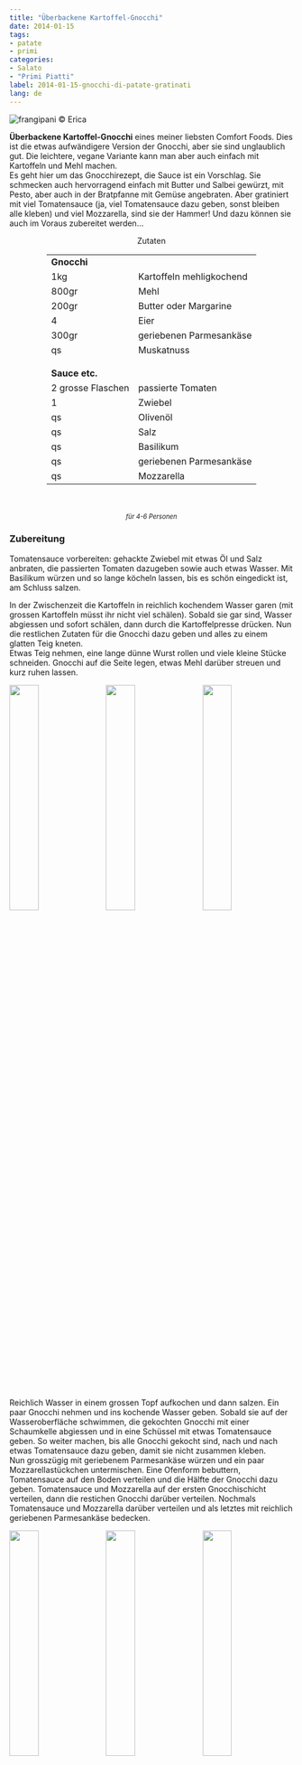 ```yaml
---
title: "Überbackene Kartoffel-Gnocchi"
date: 2014-01-15
tags:
- patate
- primi
categories:
- Salato
- "Primi Piatti"
label: 2014-01-15-gnocchi-di-patate-gratinati
lang: de
---
```

![](../2014-01-15-gnocchi-di-patate-gratinati/header.jpeg "frangipani © Erica")

**Überbackene Kartoffel-Gnocchi** eines meiner liebsten Comfort Foods. Dies ist die etwas aufwändigere Version der Gnocchi, aber sie sind unglaublich gut. Die leichtere, vegane Variante kann man aber auch einfach mit Kartoffeln und Mehl machen.
<br />
Es geht hier um das Gnocchirezept, die Sauce ist ein Vorschlag. Sie schmecken auch hervorragend einfach mit Butter und Salbei gewürzt, mit Pesto, aber auch in der Bratpfanne mit Gemüse angebraten. Aber gratiniert mit viel Tomatensauce (ja, viel Tomatensauce dazu geben, sonst bleiben alle kleben) und viel Mozzarella, sind sie der Hammer! Und dazu können sie auch im Voraus zubereitet werden...

<div id="wrapper" style="text-align: center">
  <div id="yourdiv" style="display: inline-block;">
    <div class="ingredients" itemscope itemtype="http://schema.org/Recipe">
      <span itemprop="name" style="display:none;">Überbackene Kartoffel-Gnocchi</span>
      <span itemprop="recipeCategory" style="display:none;">Herzhaftes</span>
      <img itemprop="image" style="display:none;" class="ignore-gallery-item" src="../2014-01-15-gnocchi-di-patate-gratinati/header.jpeg"/>
      <span itemprop="author" style="display:none;">Erica Raiano</span>
      <span itemprop="description" style="display:none;">Überbackene Kartoffel-Gnocchi eines meiner liebsten Comfort Foods. Dies ist die etwas aufwändigere Version der Gnocchi, aber sie sind unglaublich gut.</span>
      <div class="ingredients-title">Zutaten</div>
      <table>
        <tbody>
          <tr>
            <td colspan="2"><b>Gnocchi</b></td>
          </tr>      
          <tr itemprop="recipeIngredient">        
            <td>1kg</td>
            <td>Kartoffeln mehligkochend</td>
          </tr>
          <tr itemprop="recipeIngredient">
            <td>800gr</td>
            <td>Mehl</td>
          </tr>
          <tr itemprop="recipeIngredient">
            <td>200gr</td>
            <td>Butter oder Margarine</td>
          </tr>
          <tr itemprop="recipeIngredient">
            <td>4</td>
            <td>Eier</td>
          </tr>      
          <tr itemprop="recipeIngredient">
            <td>300gr</td>
            <td>geriebenen Parmesankäse</td>
          </tr>
          <tr itemprop="recipeIngredient"> 
            <td>qs</td>
            <td>Muskatnuss</td>
          </tr>
          <tr style="height: 15px;"></tr>
          <tr>
            <td colspan="2"><b>Sauce etc.</b></td>
          </tr>
          <tr itemprop="recipeIngredient">
            <td>2 grosse Flaschen</td>
            <td>passierte Tomaten</td>
          </tr>
          <tr itemprop="recipeIngredient">      
            <td>1</td>
            <td>Zwiebel</td>
          </tr>
          <tr itemprop="recipeIngredient">
            <td>qs</td>
            <td>Olivenöl</td>
          </tr>
          <tr itemprop="recipeIngredient">
            <td>qs</td>
            <td>Salz</td>
          </tr>
          <tr itemprop="recipeIngredient">
            <td>qs</td>
            <td>Basilikum</td>
          </tr>
          <tr itemprop="recipeIngredient">
            <td>qs</td>
            <td>geriebenen Parmesankäse</td>
          </tr>
          <tr itemprop="recipeIngredient">
            <td>qs</td>
            <td>Mozzarella</td>
          </tr>
        </tbody>
      </table>
      <br></br>
      <i class="pull-right" style="font-size: 80%;" itemprop="recipeYield">für 4-6 Personen</i>
    </div>
  </div>
</div>

<h3>
  <font color="grey">
    <i class="fa fa-cogs"></i>
  </font> Zubereitung
</h3>

Tomatensauce vorbereiten: gehackte Zwiebel mit etwas Öl und Salz anbraten, die passierten Tomaten dazugeben sowie auch etwas Wasser. Mit Basilikum würzen und so lange köcheln lassen, bis es schön eingedickt ist, am Schluss salzen.

In der Zwischenzeit die Kartoffeln in reichlich kochendem Wasser garen (mit grossen Kartoffeln müsst ihr nicht viel schälen). Sobald sie gar sind, Wasser abgiessen und sofort schälen, dann durch die Kartoffelpresse drücken. Nun die restlichen Zutaten für die Gnocchi dazu geben und alles zu einem glatten Teig kneten.
<br />
Etwas Teig nehmen, eine lange dünne Wurst rollen und viele kleine Stücke schneiden. Gnocchi auf die Seite legen, etwas Mehl darüber streuen und kurz ruhen lassen.
<p>
  <div style="width: 100%; margin-bottom: 0">
    <img style="float: left; width: 32%; margin-right: 1%;" src="../2014-01-15-gnocchi-di-patate-gratinati/sugo.jpg" alt="" title="frangipani © Erica" />
    <img style="float: left; width: 32%; margin-right: 1%; margin-left: 1%;" src="../2014-01-15-gnocchi-di-patate-gratinati/tagliare.jpg" alt="" title="frangipani © Erica" />
    <img style="float: left; width: 32%; margin-left: 1%;" src="../2014-01-15-gnocchi-di-patate-gratinati/tagliati.jpg" alt="" title="frangipani © Erica" />
    <div style="clear: both"></div>
  </div>
</p>

Reichlich Wasser in einem grossen Topf aufkochen und dann salzen. Ein paar Gnocchi nehmen und ins kochende Wasser geben. Sobald sie auf der Wasseroberfläche schwimmen, die gekochten Gnocchi mit einer Schaumkelle abgiessen und in eine Schüssel mit etwas Tomatensauce geben. So weiter machen, bis alle Gnocchi gekocht sind, nach und nach etwas Tomatensauce dazu geben, damit sie nicht zusammen kleben.
<br />
Nun grosszügig mit geriebenem Parmesankäse würzen und ein paar Mozzarellastückchen untermischen. Eine Ofenform bebuttern, Tomatensauce auf den Boden verteilen und die Hälfte der Gnocchi dazu geben. Tomatensauce und Mozzarella auf der ersten Gnocchischicht verteilen, dann die restichen Gnocchi darüber verteilen. Nochmals Tomatensauce und Mozzarella darüber verteilen und als letztes mit reichlich geriebenen Parmesankäse bedecken.
<p>
  <div style="width: 100%; margin-bottom: 0">
    <img style="float: left; width: 32%; margin-right: 1%;" src="../2014-01-15-gnocchi-di-patate-gratinati/bollire.jpg" alt="" title="frangipani © Erica" />
    <img style="float: left; width: 32%; margin-right: 1%; margin-left: 1%;" src="../2014-01-15-gnocchi-di-patate-gratinati/cotti.jpg" alt="" title="frangipani © Erica" />
    <img style="float: left; width: 32%; margin-left: 1%;" src="../2014-01-15-gnocchi-di-patate-gratinati/teglia.jpeg" alt="" title="frangipani © Erica" />
    <div style="clear: both"></div>
  </div>
</p>

Die Ofenform mit Alufolie bedecken und für ca. 25min im Ofen bei 200°C Umluft backen, dann die Alufolie entfernen und für weitere 5-10min backen, damit etwas Kruste entsteht.
<p>
  <div style="width: 100%; margin-bottom: 0">
    <img style="float: left; width: 49%; margin-right: 1%" src="../2014-01-15-gnocchi-di-patate-gratinati/risultato1.jpeg" alt="" title="frangipani © Erica" />
    <img style="float: left; width: 49%; margin-left: 1%" src="../2014-01-15-gnocchi-di-patate-gratinati/risultato2.jpeg" alt="" title="frangipani © Erica" />
    <div style="clear: both"></div>
  </div>
</p>

<p>
  <div style="width: 100%; margin-bottom: 0">
    <img style="float: left; width: 49%; margin-right: 1%" src="../2014-01-15-gnocchi-di-patate-gratinati/risultato3.jpeg" alt="" title="frangipani © Erica" />
    <img style="float: left; width: 49%; margin-left: 1%" src="../2014-01-15-gnocchi-di-patate-gratinati/risultato4.jpeg" alt="" title="frangipani © Erica" />
    <div style="clear: both"></div>
  </div>
</p>

<p>
  <div style="width: 100%; margin-bottom: 0">
    <img style="float: left; width: 49%; margin-right: 1%" src="../2014-01-15-gnocchi-di-patate-gratinati/risultato5.jpeg" alt="" title="frangipani © Erica" />
    <img style="float: left; width: 49%; margin-left: 1%" src="../2014-01-15-gnocchi-di-patate-gratinati/risultato6.jpeg" alt="" title="frangipani © Erica" />
    <div style="clear: both"></div>
  </div>
</p>

<p>
  <div style="width: 100%; margin-bottom: 0">
    <img style="float: left; width: 49%; margin-right: 1%" src="../2014-01-15-gnocchi-di-patate-gratinati/risultato7.jpeg" alt="" title="frangipani © Erica" />
    <img style="float: left; width: 49%; margin-left: 1%" src="../2014-01-15-gnocchi-di-patate-gratinati/risultato8.jpeg" alt="" title="frangipani © Erica" />
    <div style="clear: both"></div>
  </div>
</p>

<h4>Buon appetito
  <font color="red">
    <i class="fa fa-smile-o"></i>
  </font>
</h4>